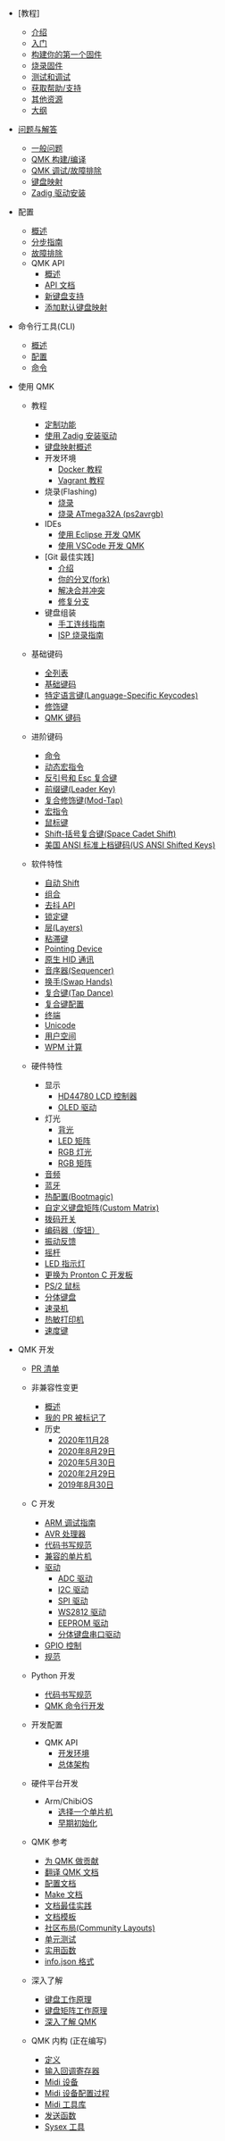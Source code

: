 * [教程]
  * [介绍](zh-cn/newbs.md)
  * [入门](zh-cn/newbs_getting_started.md)
  * [构建你的第一个固件](zh-cn/newbs_building_firmware.md)
  * [烧录固件](zh-cn/newbs_flashing.md)
  * [测试和调试](zh-cn/newbs_testing_debugging.md)
  * [获取帮助/支持](zh-cn/support.md)
  * [其他资源](zh-cn/newbs_learn_more_resources.md)
  * [大纲](zh-cn/syllabus.md)

* [问题与解答](zh-cn/faq.md)
  * [一般问题](zh-cn/faq_general.md)
  * [QMK 构建/编译](zh-cn/faq_build.md)
  * [QMK 调试/故障排除](zh-cn/faq_debug.md)
  * [键盘映射](zh-cn/faq_keymap.md)
  * [Zadig 驱动安装](zh-cn/driver_installation_zadig.md)

* 配置
  * [概述](zh-cn/newbs_building_firmware_configurator.md)
  * [分步指南](zh-cn/configurator_step_by_step.md)
  * [故障排除](zh-cn/configurator_troubleshooting.md)
  * QMK API
    * [概述](zh-cn/api_overview.md)
    * [API 文档](zh-cn/api_docs.md)
    * [新键盘支持](zh-cn/reference_configurator_support.md)
    * [添加默认键盘映射](zh-cn/configurator_default_keymaps.md)

* 命令行工具(CLI)
    * [概述](zh-cn/cli.md)
    * [配置](zh-cn/cli_configuration.md)
    * [命令](zh-cn/cli_commands.md)

* 使用 QMK
  * 教程
    * [定制功能](zh-cn/custom_quantum_functions.md)
    * [使用 Zadig 安装驱动](zh-cn/driver_installation_zadig.md)
    * [键盘映射概述](zh-cn/keymap.md)
    * 开发环境
      * [Docker 教程](zh-cn/getting_started_docker.md)
      * [Vagrant 教程](zh-cn/getting_started_vagrant.md)
    * 烧录(Flashing)
      * [烧录](zh-cn/flashing.md)
      * [烧录 ATmega32A (ps2avrgb)](zh-cn/flashing_bootloadhid.md)
    * IDEs
      * [使用 Eclipse 开发 QMK](zh-cn/other_eclipse.md)
      * [使用 VSCode 开发 QMK](zh-cn/other_vscode.md)
    * [Git 最佳实践]
      * [介绍](zh-cn/newbs_git_best_practices.md)
      * [你的分叉(fork)](zh-cn/newbs_git_using_your_master_branch.md)
      * [解决合并冲突](zh-cn/newbs_git_resolving_merge_conflicts.md)
      * [修复分支](zh-cn/newbs_git_resynchronize_a_branch.md)
    * 键盘组装
      * [手工连线指南](zh-cn/hand_wire.md)
      * [ISP 烧录指南](zh-cn/isp_flashing_guide.md)

  * 基础键码
    * [全列表](zh-cn/keycodes.md)
    * [基础键码](zh-cn/keycodes_basic.md)
    * [特定语言键(Language-Specific Keycodes)](zh-cn/reference_extras.md)
    * [修饰键](zh-cn/feature_advanced_keycodes.md)
    * [QMK 键码](zh-cn/quantum_keycodes.md)

  * 进阶键码
    * [命令](zh-cn/feature_command.md)
    * [动态宏指令](zh-cn/feature_dynamic_macros.md)
    * [反引号和 Esc 复合键](zh-cn/feature_grave_esc.md)
    * [前缀键(Leader Key)](zh-cn/feature_leader_key.md)
    * [复合修饰键(Mod-Tap)](zh-cn/mod_tap.md)
    * [宏指令](zh-cn/feature_macros.md)
    * [鼠标键](feature_mouse_keys.md)
    * [Shift-括号复合键(Space Cadet Shift)](zh-cn/feature_space_cadet.md)
    * [美国 ANSI 标准上档键码(US ANSI Shifted Keys)](zh-cn/keycodes_us_ansi_shifted.md)

  * 软件特性
    * [自动 Shift](zh-cn/feature_auto_shift.md)
    * [组合](zh-cn/feature_combo.md)
    * [去抖 API](zh-cn/feature_debounce_type.md)
    * [锁定键](zh-cn/feature_key_lock.md)
    * [层(Layers)](zh-cn/feature_layers.md)
    * [粘滞键](zh-cn/one_shot_keys.md)
    * [Pointing Device](zh-cn/feature_pointing_device.md)
    * [原生 HID 通讯](zh-cn/feature_rawhid.md)
    * [音序器(Sequencer)](zh-cn/feature_sequencer.md)
    * [换手(Swap Hands)](zh-cn/feature_swap_hands.md)
    * [复合键(Tap Dance)](zh-cn/feature_tap_dance.md)
    * [复合键配置](zh-cn/tap_hold.md)
    * [终端](zh-cn/feature_terminal.md)
    * [Unicode](zh-cn/feature_unicode.md)
    * [用户空间](zh-cn/feature_userspace.md)
    * [WPM 计算](zh-cn/feature_wpm.md)

  * 硬件特性
    * 显示
      * [HD44780 LCD 控制器](zh-cn/feature_hd44780.md)
      * [OLED 驱动](zh-cn/feature_oled_driver.md)
    * 灯光
      * [背光](zh-cn/feature_backlight.md)
      * [LED 矩阵](zh-cn/feature_led_matrix.md)
      * [RGB 灯光](zh-cn/feature_rgblight.md)
      * [RGB 矩阵](zh-cn/feature_rgb_matrix.md)
    * [音频](zh-cn/feature_audio.md)
    * [蓝牙](zh-cn/feature_bluetooth.md)
    * [热配置(Bootmagic)](zh-cn/feature_bootmagic.md)
    * [自定义键盘矩阵(Custom Matrix)](zh-cn/custom_matrix.md)
    * [拨码开关](zh-cn/feature_dip_switch.md)
    * [编码器（旋钮）](zh-cn/feature_encoders.md)
    * [振动反馈](zh-cn/feature_haptic_feedback.md)
    * [摇杆](zh-cn/feature_joystick.md)
    * [LED 指示灯](zh-cn/feature_led_indicators.md)
    * [更换为 Pronton C 开发板](zh-cn/proton_c_conversion.md)
    * [PS/2 鼠标](zh-cn/feature_ps2_mouse.md)
    * [分体键盘](zh-cn/feature_split_keyboard.md)
    * [速录机](zh-cn/feature_stenography.md)
    * [热敏打印机](zh-cn/feature_thermal_printer.md)
    * [速度键](zh-cn/feature_velocikey.md)

* QMK 开发
  * [PR 清单](zh-cn/pr_checklist.md)
  * 非兼容性变更
    * [概述](zh-cn/breaking_changes.md)
    * [我的 PR 被标记了](zh-cn/breaking_changes_instructions.md)
    * 历史
      * [2020年11月28](ChangeLog/20201128.md)
      * [2020年8月29日](ChangeLog/20200829.md)
      * [2020年5月30日](ChangeLog/20200530.md)
      * [2020年2月29日](ChangeLog/20200229.md)
      * [2019年8月30日](ChangeLog/20190830.md)

  * C 开发
    * [ARM 调试指南](zh-cn/arm_debugging.md)
    * [AVR 处理器](zh-cn/hardware_avr.md)
    * [代码书写规范](zh-cn/coding_conventions_c.md)
    * [兼容的单片机](zh-cn/compatible_microcontrollers.md)
    * [驱动](zh-cn/hardware_drivers.md)
      * [ADC 驱动](zh-cn/adc_driver.md)
      * [I2C 驱动](zh-cn/i2c_driver.md)
      * [SPI 驱动](zh-cn/spi_driver.md)
      * [WS2812 驱动](zh-cn/ws2812_driver.md)
      * [EEPROM 驱动](zh-cn/eeprom_driver.md)
      * [分体键盘串口驱动](zh-cn/serial_driver.md)
    * [GPIO 控制](zh-cn/internals_gpio_control.md)
    * [规范](zh-cn/hardware_keyboard_guidelines.md)

  * Python 开发
    * [代码书写规范](zh-cn/coding_conventions_python.md)
    * [QMK 命令行开发](zh-cn/cli_development.md)

  * 开发配置
    * QMK API
      * [开发环境](zh-cn/api_development_environment.md)
      * [总体架构](zh-cn/api_development_overview.md)

  * 硬件平台开发
    * Arm/ChibiOS
      * [选择一个单片机](zh-cn/platformdev_selecting_arm_mcu.md)
      * [早期初始化](zh-cn/platformdev_chibios_earlyinit.md)
  
  * QMK 参考
    * [为 QMK 做贡献](zh-cn/contributing.md)
    * [翻译 QMK 文档](zh-cn/translating.md)
    * [配置文档](zh-cn/config_options.md)
    * [Make 文档](zh-cn/getting_started_make_guide.md)
    * [文档最佳实践](zh-cn/documentation_best_practices.md)
    * [文档模板](zh-cn/documentation_templates.md)
    * [社区布局(Community Layouts)](zh-cn/feature_layouts.md)
    * [单元测试](zh-cn/unit_testing.md)
    * [实用函数](zh-cn/ref_functions.md)
    * [info.json 格式](zh-cn/reference_info_json.md)
  
  * 深入了解
    * [键盘工作原理](zh-cn/how_keyboards_work.md)
    * [键盘矩阵工作原理](zh-cn/how_a_matrix_works.md)
    * [深入了解 QMK](zh-cn/understanding_qmk.md)
  
  * QMK 内构 (正在编写)
    * [定义](zh-cn/internals_defines.md)
    * [输入回调寄存器](zh-cn/internals_input_callback_reg.md)
    * [Midi 设备](zh-cn/internals_midi_device.md)
    * [Midi 设备配置过程](zh-cn/internals_midi_device_setup_process.md)
    * [Midi 工具库](zh-cn/internals_midi_util.md)
    * [发送函数](zh-cn/internals_send_functions.md)
    * [Sysex 工具](zh-cn/internals_sysex_tools.md)

<!--fromen:20201129-4:01AM(GMT+8)-->
<!--cn:20200526-10:43AM(GMT+8)-->
